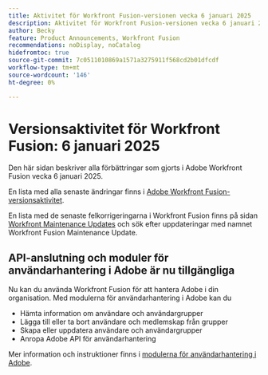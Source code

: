 ```yaml
---
title: Aktivitet för Workfront Fusion-versionen vecka 6 januari 2025
description: Aktivitet för Workfront Fusion-versionen vecka 6 januari 2025
author: Becky
feature: Product Announcements, Workfront Fusion
recommendations: noDisplay, noCatalog
hidefromtoc: true
source-git-commit: 7c0511010869a1571a3275911f568cd2b01dfcdf
workflow-type: tm+mt
source-wordcount: '146'
ht-degree: 0%

---
```


# Versionsaktivitet för Workfront Fusion: 6 januari 2025

Den här sidan beskriver alla förbättringar som gjorts i Adobe Workfront Fusion vecka 6 januari 2025.

En lista med alla senaste ändringar finns i [Adobe Workfront Fusion-versionsaktivitet](../../../product-announcements/product-releases/fusion-release-activity/fusion-release-activity.md).

En lista med de senaste felkorrigeringarna i Workfront Fusion finns på sidan [Workfront Maintenance Updates](https://experienceleague.adobe.com/docs/workfront-known-issues/releases/current-updates.html) och sök efter uppdateringar med namnet Workfront Fusion Maintenance Update.

## API-anslutning och moduler för användarhantering i Adobe är nu tillgängliga

Nu kan du använda Workfront Fusion för att hantera Adobe i din organisation. Med modulerna för användarhantering i Adobe kan du

* Hämta information om användare och användargrupper
* Lägga till eller ta bort användare och medlemskap från grupper
* Skapa eller uppdatera användare och användargrupper
* Anropa Adobe API för användarhantering

Mer information och instruktioner finns i [modulerna för användarhantering i Adobe](/help/quicksilver/workfront-fusion/apps-and-their-modules/adobe-user-management-modules.md).
